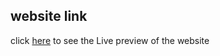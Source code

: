 ## website link
click [here](https://sumanislam.github.io/Acme-Web-Solution/) to see the Live preview of the website

